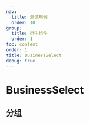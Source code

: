 ```yaml
---
nav:
  title: 测试用例
  order: 10
group:
  title: 衍生组件
  order: 1
toc: content
order: 1
title: BusinessSelect
debug: true
---
```



# BusinessSelect

## 分组
<code src="./business-select-demo/group/index.tsx" ></code>
